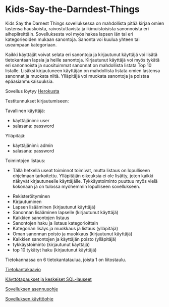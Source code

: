 # Kids-Say-the-Darndest-Things

Kids Say the Darnest Things sovelluksessa on mahdollista pitää kirjaa omien lastensa hauskoista, raivostuttavista ja ikimuistoisista sanonnoista eri aihepiireittäin. Sovelluksesta voi myös hakea lapsen iän tai eri kategorieoiden mukaan sanontoja. Sanonta voi kuulua yhteen tai useampaan kategoriaan. 

Kaikki käyttäjät voivat selata eri sanontoja ja kirjautunut käyttäjä voi lisätä tietokantaan lapsia ja heille sanontoja. Kirjautunut käyttäjä voi myös tykätä eri sanonnoista ja suosituimmat sanonnat on mahdollista listata Top 10 listalle. Lisäksi kirjautuneen käyttäjän on mahdollista listata omien lastensa sanonnat ja muokata niitä. Ylläpitäjä voi muokata sanontoja ja poistaa epäasianmukaisuuksia. 

Sovellus löytyy [Herokusta](https://kids-say-the-darndest-things.herokuapp.com/)

Testitunnukset kirjautumiseen:

Tavallinen käyttäjä:
- käyttäjänimi: user
- salasana: password

Ylläpitäjä:
- käyttäjänimi: admin
- salasana: password

Toimintojen listaus:

* Tällä hetkellä useat toiminnot toimivat, mutta listaus on lopulliseen ohjelmaan tarkoitettu. Ylläpitäjän oikeuksia ei ole lisätty, joten kaikki näkyvät kirjautuneelle käyttäjälle. Tykkäystoiminto puuttuu myös vielä kokonaan ja on tulossa myöhemmin lopulliseen sovellukseen. 

- Rekisteröityminen
- Kirjautuminen
- Lapsen lisääminen (kirjautunut käyttäjä)
- Sanonnan lisääminen lapselle (kirjautunut käyttäjä)
- Kaikkien sanontojen listaus 
- Sanontojen haku ja listaus kategorioittain
- Kategorian lisäys ja muokkaus ja listaus (ylläpitäjä)
- Oman sanonnan poisto ja muokkaus  (kirjautunut käyttäjä)
- Kaikkien sanontojen ja käyttäjän poisto (ylläpitäjä)
- tykkäystoiminto (kirjautunut käyttäjä)
- top 10 tykätyt haku (kirjautunut käyttäjä)


Tietokannassa on 6 tietokantataulua, joista 1 on liitostaulu. 

[Tietokantakaavio](https://github.com/millalin/Kids-Say-the-Darndest-Things/blob/master/documentation/tietokantakaavio.png)

[Käyttötapaukset ja keskeiset SQL-lauseet](https://github.com/millalin/Kids-Say-the-Darndest-Things/blob/master/documentation/kayttotapaukset.md)

[Sovelluksen asennusohje](https://github.com/millalin/Kids-Say-the-Darndest-Things/blob/master/documentation/asennusohje.md)

[Sovelluksen käyttöohje](https://github.com/millalin/Kids-Say-the-Darndest-Things/blob/master/documentation/kayttoohje.md)


